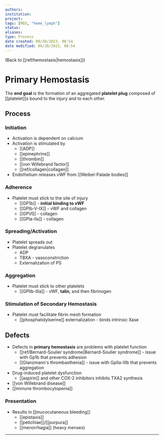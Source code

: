 ```yaml
---
authors: 
institution: 
project: 
tags: [MED, "heme_lymph"]
status: 
aliases: 
type: Process
date created: 09/20/2023, 08:54
date modified: 09/20/2023, 08:54
---
```


(Back to [[ref/hemostasis|hemostasis]])

# Primary Hemostasis

The **end goal** is the formation of an aggregated **platelet plug** composed of [[platelet]]s bound to the injury and to each other.
## Process
### Initiation
- Activation is dependent on calcium
- Activation is stimulated by 
	- [[ADP]]
	- [[epinephrine]]
	- [[thrombin]]
	- [[von Willebrand factor]]
	- [[ref/collagen|collagen]]
- Endothelium releases vWF from [[Weibel-Palade bodies]]
### Adherence
- Platelet must stick to the site of injury
	- [[GP1b]] - **initial binding to vWF**
	- [[GPIb-V-IX]] - vWF and collagen
	- [[GPVI]] - collagen
	- [[GPIa-IIa]] - collagen
### Spreading/Activation
- Platelet spreads out
- Platelet degranulates
	- ADP
	- TBXA - vasoconstriction
	- Externalization of PS
### Aggregation
- Platelet must stick to other platelets
	- [[GPIIb-IIIa]] - vWF, **talin**, and then fibrinogen
### Stimulation of Secondary Hemostasis
- Platelet must facilitate fibrin mesh formation
	- [[phosphatidylserine]] externalization - binds intrinsic Xase
## Defects
- Defects in **primary hemostasis** are problems with platelet function
	- [[ref/Bernard-Soulier syndrome|Bernard-Soulier syndrome]] - issue with Gp1b that prevents adhesion
	- [[Glanzmann's thrombasthenia]] - issue with GpIIa-IIIb that prevents aggregation
- Drug-induced platelet dysfunction
	- [[aspirin]] and other COX-2 inhibitors inhibits TXA2 synthesis
- [[von Willebrand disease]]
- [[immune thrombocytopenia]]
### Presentation
- Results in [[mucocutaneous bleeding]]
	- [[epistaxis]]
	- [[petichiae]]/[[purpura]]
	- [[menorrhagia]] (heavy menses)

---
